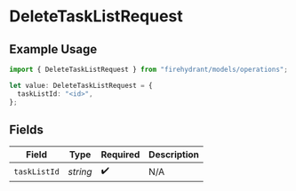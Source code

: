 # DeleteTaskListRequest

## Example Usage

```typescript
import { DeleteTaskListRequest } from "firehydrant/models/operations";

let value: DeleteTaskListRequest = {
  taskListId: "<id>",
};
```

## Fields

| Field              | Type               | Required           | Description        |
| ------------------ | ------------------ | ------------------ | ------------------ |
| `taskListId`       | *string*           | :heavy_check_mark: | N/A                |